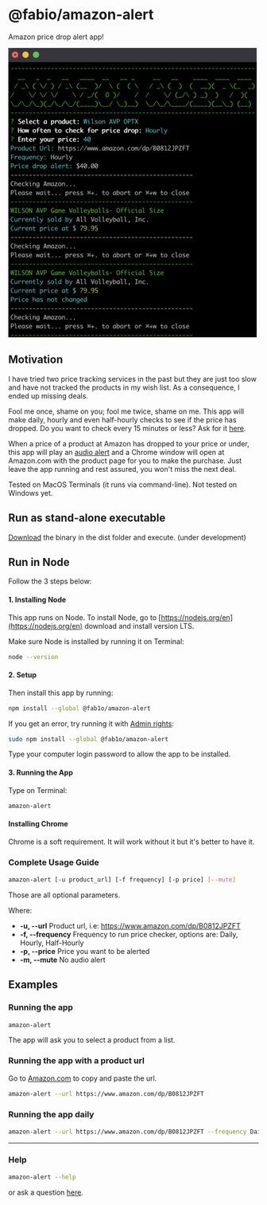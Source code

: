 # @fabio/amazon-alert

Amazon price drop alert app!

![screenshot](https://github.com/fab1o/amazon-alert/blob/main/asset/screenshot-short.png?raw=true)

## Motivation

I have tried two price tracking services in the past but they are just too slow and have not tracked the products in my wish list. As a consequence, I ended up missing deals.

Fool me once, shame on you; fool me twice, shame on me. This app will make daily, hourly and even half-hourly checks to see if the price has dropped. Do you want to check every 15 minutes or less? Ask for it [here](https://github.com/fab1o/amazon-alert/issues).

When a price of a product at Amazon has dropped to your price or under, this app will play an [audio alert](https://github.com/fab1o/amazon-alert/tree/main/asset) and a Chrome window will open at Amazon.com with the product page for you to make the purchase. Just leave the app running and rest assured, you won't miss the next deal.

Tested on MacOS Terminals (it runs via command-line). Not tested on Windows yet.


## Run as stand-alone executable

[Download](/tree/main/dist) the binary in the dist folder and execute. (under development)

## Run in Node

Follow the 3 steps below:

#### 1. Installing Node

This app runs on Node. To install Node, go to [https://nodejs.org/en](https://nodejs.org/en) download and install version LTS.

Make sure Node is installed by running it on Terminal:

```sh
node --version
```
#### 2. Setup
Then install this app by running:

```sh
npm install --global @fab1o/amazon-alert
```

If you get an error, try running it with [Admin rights](https://support.apple.com/guide/terminal/enter-administrator-commands-apd5b0b6259-a7d4-4435-947d-0dff528912ba/mac#:~:text=To%20run%20commands%20with%20superuser,sudo%20stands%20for%20superuser%20do.&text=You're%20asked%20for%20the%20password%20of%20the%20current%20user.&text=You're%20asked%20to%20enter,is%20opened%20for%20that%20user.):

```sh
sudo npm install --global @fab1o/amazon-alert
```

Type your computer login password to allow the app to be installed.

#### 3. Running the App

Type on Terminal:

```sh
amazon-alert
```

#### Installing Chrome

Chrome is a soft requirement. It will work without it but it's better to have it.

### Complete Usage Guide

```sh
amazon-alert [-u product_url] [-f frequency] [-p price] [--mute]
```

Those are all optional parameters.

Where:

-   **-u, --url** Product url, i.e: https://www.amazon.com/dp/B0812JPZFT
-   **-f, --frequency** Frequency to run price checker, options are: Daily, Hourly, Half-Hourly
-   **-p, --price** Price you want to be alerted
-   **-m, --mute** No audio alert

## Examples

### Running the app

```sh
amazon-alert
```

The app will ask you to select a product from a list.

### Running the app with a product url

Go to [Amazon.com](Amazon.com) to copy and paste the url.

```sh
amazon-alert --url https://www.amazon.com/dp/B0812JPZFT
```

### Running the app daily

```sh
amazon-alert --url https://www.amazon.com/dp/B0812JPZFT --frequency Daily
```

---

### Help

```sh
amazon-alert --help
```

or ask a question [here](https://github.com/fab1o/amazon-alert/issues).
